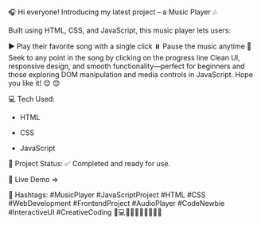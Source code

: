 🎧 Hi everyone!
Introducing my latest project – a Music Player 🎶

Built using HTML, CSS, and JavaScript, this music player lets users:

▶️ Play their favorite song with a single click
⏸️ Pause the music anytime
📍 Seek to any point in the song by clicking on the progress line
Clean UI, responsive design, and smooth functionality—perfect for beginners and those exploring DOM manipulation and media controls in JavaScript.
Hope you like it! 😊
😊

💻 Tech Used:
- HTML

- CSS

- JavaScript


📁 Project Status:
✅ Completed and ready for use.


🔗 Live Demo =>


🔖 Hashtags:
#MusicPlayer #JavaScriptProject #HTML #CSS #WebDevelopment #FrontendProject #AudioPlayer #CodeNewbie #InteractiveUI #CreativeCoding
🎵💻🎨🚀👨‍💻👩‍💻🧠✨

